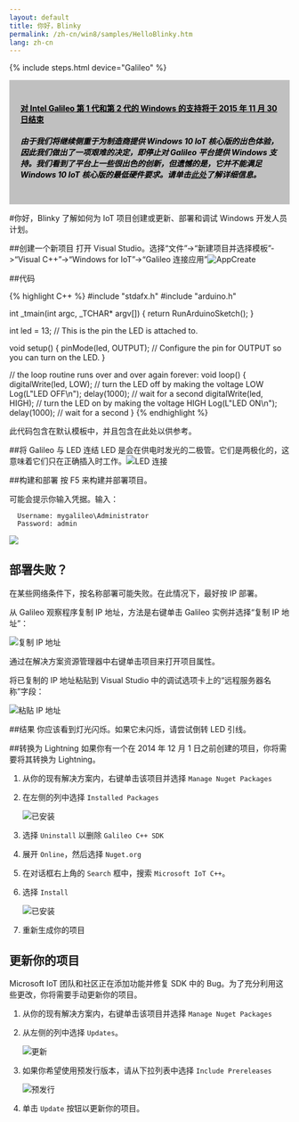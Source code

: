 ```yaml
---
layout: default
title: 你好，Blinky
permalink: /zh-cn/win8/samples/HelloBlinky.htm
lang: zh-cn
---
```


{% include steps.html device="Galileo" %}

<div style="background-color:Silver; color:black; padding:20px;">
	<h4><u>对 Intel Galileo 第 1 代和第 2 代的 Windows 的支持将于 2015 年 11 月 30 日结束</u></h4>
	<p><h5>由于我们将继续侧重于为制造商提供 Windows 10 IoT 核心版的出色体验，因此我们做出了一项艰难的决定，即停止对 Galileo 平台提供 Windows 支持。我们看到了平台上一些很出色的创新，但遗憾的是，它并不能满足 Windows 10 IoT 核心版的最低硬件要求。请单击<a href="http://go.microsoft.com/fwlink/?LinkId=690091" target="_blank">此处</a>了解详细信息。</h5></p>
</div>

#你好，Blinky
了解如何为 IoT 项目创建或更新、部署和调试 Windows 开发人员计划。

##创建一个新项目
打开 Visual Studio。选择“文件”-\>“新建项目并选择模板”-\>“Visual C++”-\>“Windows for IoT”-\>“Galileo 连接应用”![AppCreate]({{site.baseurl}}/Resources/images/Nuget_AppCreate.png)

##代码

{% highlight C++ %}
#include "stdafx.h"
#include "arduino.h"

int _tmain(int argc, _TCHAR* argv[])
{
  return RunArduinoSketch();
}

int led = 13;  // This is the pin the LED is attached to.

void setup()
{
  pinMode(led, OUTPUT); // Configure the pin for OUTPUT so you can turn on the LED.
}

// the loop routine runs over and over again forever:
void loop()
{
  digitalWrite(led, LOW);    // turn the LED off by making the voltage LOW
  Log(L"LED OFF\n");
  delay(1000);               // wait for a second
  digitalWrite(led, HIGH);    // turn the LED on by making the voltage HIGH
  Log(L"LED ON\n");
  delay(1000);               // wait for a second
}
{% endhighlight %}

此代码包含在默认模板中，并且包含在此处以供参考。

##将 Galileo 与 LED 连结
LED 是会在供电时发光的二极管。它们是两极化的，这意味着它们只在正确插入时工作。![LED 连接]({{site.baseurl}}/Resources/images/HelloBlinky.png)

##构建和部署
按 F5 来构建并部署项目。

可能会提示你输入凭据。输入：

~~~
  Username: mygalileo\Administrator
  Password: admin
~~~

![]({{site.baseurl}}/Resources/images/VSDeployCred.png)

## 部署失败？
在某些网络条件下，按名称部署可能失败。在此情况下，最好按 IP 部署。

从 Galileo 观察程序复制 IP 地址，方法是右键单击 Galileo 实例并选择“复制 IP 地址”：

![复制 IP 地址]({{site.baseurl}}/Resources/images/Deploy_CopyIP.png)

通过在解决方案资源管理器中右键单击项目来打开项目属性。

将已复制的 IP 地址粘贴到 Visual Studio 中的调试选项卡上的“远程服务器名称”字段：

![粘贴 IP 地址]({{site.baseurl}}/Resources/images/Deploy_PasteIP.png)

##结果
你应该看到灯光闪烁。如果它未闪烁，请尝试倒转 LED 引线。

##转换为 Lightning
如果你有一个在 2014 年 12 月 1 日之前创建的项目，你将需要将其转换为 Lightning。

1. 从你的现有解决方案内，右键单击该项目并选择 ```Manage Nuget Packages```
1. 在左侧的列中选择 ```Installed Packages```

   ![已安装]({{site.baseurl}}/Resources/images/HelloBlinky_UninstallGalileoSDK.PNG)

1. 选择 ```Uninstall``` 以删除 ```Galileo C++ SDK```
1. 展开 ```Online```，然后选择 ```Nuget.org```
1. 在对话框右上角的 ```Search``` 框中，搜索 ```Microsoft IoT C++```。
1. 选择 ```Install```

   ![已安装]({{site.baseurl}}/Resources/images/HelloBlinky_InstallNative.PNG)

1. 重新生成你的项目

## 更新你的项目
Microsoft IoT 团队和社区正在添加功能并修复 SDK 中的 Bug。为了充分利用这些更改，你将需要手动更新你的项目。

1. 从你的现有解决方案内，右键单击该项目并选择 ```Manage Nuget Packages```
1. 从左侧的列中选择 ```Updates```。

   ![更新]({{site.baseurl}}/Resources/images/NugetUpdates.png)

1. 如果你希望使用预发行版本，请从下拉列表中选择 ```Include Prereleases```

   ![预发行]({{site.baseurl}}/Resources/images/Prerelease.png)

1. 单击 ```Update``` 按钮以更新你的项目。
